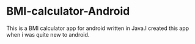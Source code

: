 # BMI-calculator-Android
This is a BMI calculator app for android written in Java.I created this app when i was quite new to android.
